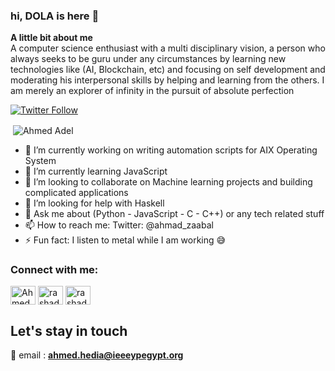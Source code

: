### hi, DOLA is here 👋

**A little bit about me** <br/>
A computer science enthusiast with a multi disciplinary vision, a person who always seeks to be guru under any circumstances by learning new technologies like (AI, Blockchain, etc) and focusing on self development and moderating his interpersonal skills by helping and learning from the others.
I am merely an explorer of infinity in the pursuit of absolute perfection

<p align="left"> <a href="https://twitter.com/ahmadzaabal" target="blank"/> <img alt="Twitter Follow" src="https://img.shields.io/twitter/follow/ahmedzaabal?label=Follow%20%40ahmedzaabal&logo=twitter&style=for-the-badge"></a></p>

<p>&nbsp;<img align="center" src="https://github-readme-stats.vercel.app/api?username=AhmedAdelFahmyHassanIbrahim&show_icons=true&locale=en" alt="Ahmed Adel" /></p>



- 🔭 I’m currently working on writing automation scripts for AIX Operating System
- 🌱 I’m currently learning JavaScript
- 👯 I’m looking to collaborate on Machine learning projects and building complicated applications
- 🤔 I’m looking for help with Haskell
- 💬 Ask me about (Python - JavaScript - C - C++) or any tech related stuff
- 📫 How to reach me: Twitter: @ahmad_zaabal
- ⚡ Fun fact: I listen to metal while I am working 😅



<h3 align="left">Connect with me:</h3>
<p align="left">
<a href="https://twitter.com/ahmedzaabal" target="blank"><img align="center" src="https://cdn.jsdelivr.net/npm/simple-icons@3.0.1/icons/twitter.svg" alt="Ahmed Adel" height="30" width="40" color = "white"/></a>
<a href="https://linkedin.com/in/ahmedhedia" target="blank"><img align="center" src="https://cdn.jsdelivr.net/npm/simple-icons@3.0.1/icons/linkedin.svg" alt="rashaddism" height="30" width="40" color = "white"/></a>
<a href="https://fb.com/ahmedadel.fahmy.31" target="blank"><img align="center" src="https://cdn.jsdelivr.net/npm/simple-icons@3.0.1/icons/facebook.svg" alt="rashaddism" height="30" width="40" color = "white"/></a>
</p>

## Let's stay in touch
📧  email : **ahmed.hedia@ieeeypegypt.org**


